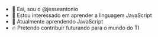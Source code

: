 - 👋 Eai, sou o @jesseantonio
- 👀 Estou interessado em aprender a linguagem JavaScript
- 🌱 Atualmente aprendendo JavaScript
- 🔥 Pretendo contribuir futurando para o mundo do TI

<!---
jesseantonio/jesseantonio is a ✨ special ✨ repository because its `README.md` (this file) appears on your GitHub profile.
You can click the Preview link to take a look at your changes.
--->
